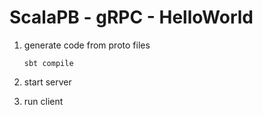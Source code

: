 # ScalaPB - gRPC - HelloWorld

1. generate code from proto files
    ```
    sbt compile
    ```

2. start server

3. run client